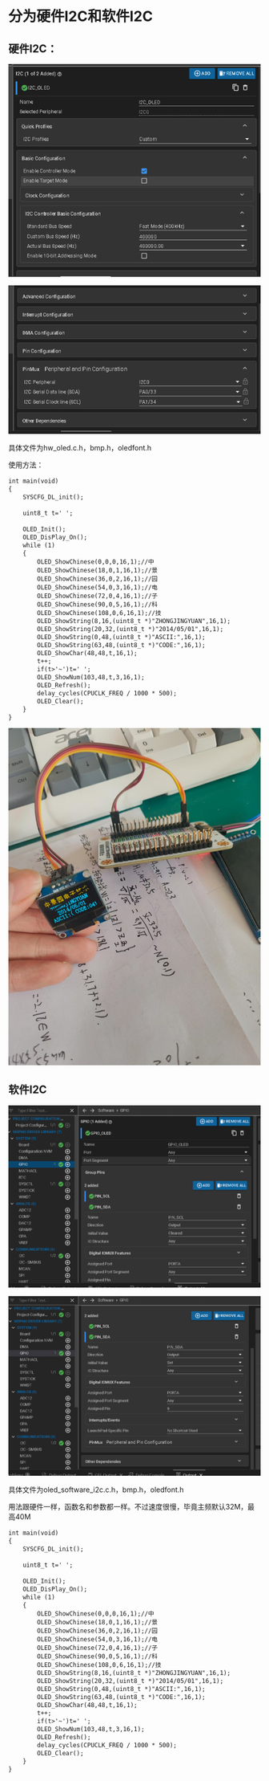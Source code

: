 # 分为硬件I2C和软件I2C

## 硬件I2C：

![image-20250719112654861](./assets/image-20250719112654861.png)

![image-20250719112701112](./assets/image-20250719112701112.png)

具体文件为hw_oled.c.h，bmp.h，oledfont.h

使用方法：

```
int main(void)
{
    SYSCFG_DL_init();

    uint8_t t=' ';

    OLED_Init();
    OLED_DisPlay_On();
    while (1) 
    {
        OLED_ShowChinese(0,0,0,16,1);//中
        OLED_ShowChinese(18,0,1,16,1);//景
        OLED_ShowChinese(36,0,2,16,1);//园
        OLED_ShowChinese(54,0,3,16,1);//电
        OLED_ShowChinese(72,0,4,16,1);//子
        OLED_ShowChinese(90,0,5,16,1);//科
        OLED_ShowChinese(108,0,6,16,1);//技
        OLED_ShowString(8,16,(uint8_t *)"ZHONGJINGYUAN",16,1);
        OLED_ShowString(20,32,(uint8_t *)"2014/05/01",16,1);
        OLED_ShowString(0,48,(uint8_t *)"ASCII:",16,1);  
        OLED_ShowString(63,48,(uint8_t *)"CODE:",16,1);
        OLED_ShowChar(48,48,t,16,1);
        t++;
        if(t>'~')t=' ';
        OLED_ShowNum(103,48,t,3,16,1);
        OLED_Refresh();
        delay_cycles(CPUCLK_FREQ / 1000 * 500);
        OLED_Clear();
    }
}
```

![01f495d6553c006eabf98c5928f7926d](./assets/01f495d6553c006eabf98c5928f7926d.jpg)

## 软件I2C

![image-20250719123823265](./assets/image-20250719123823265.png)

![image-20250719123839283](./assets/image-20250719123839283.png)

具体文件为oled_software_i2c.c.h，bmp.h，oledfont.h

用法跟硬件一样，函数名和参数都一样。不过速度很慢，毕竟主频默认32M，最高40M

```
int main(void)
{
    SYSCFG_DL_init();

    uint8_t t=' ';

    OLED_Init();
    OLED_DisPlay_On();
    while (1) 
    {
        OLED_ShowChinese(0,0,0,16,1);//中
        OLED_ShowChinese(18,0,1,16,1);//景
        OLED_ShowChinese(36,0,2,16,1);//园
        OLED_ShowChinese(54,0,3,16,1);//电
        OLED_ShowChinese(72,0,4,16,1);//子
        OLED_ShowChinese(90,0,5,16,1);//科
        OLED_ShowChinese(108,0,6,16,1);//技
        OLED_ShowString(8,16,(uint8_t *)"ZHONGJINGYUAN",16,1);
        OLED_ShowString(20,32,(uint8_t *)"2014/05/01",16,1);
        OLED_ShowString(0,48,(uint8_t *)"ASCII:",16,1);  
        OLED_ShowString(63,48,(uint8_t *)"CODE:",16,1);
        OLED_ShowChar(48,48,t,16,1);
        t++;
        if(t>'~')t=' ';
        OLED_ShowNum(103,48,t,3,16,1);
        OLED_Refresh();
        delay_cycles(CPUCLK_FREQ / 1000 * 500);
        OLED_Clear();
    }
}
```


